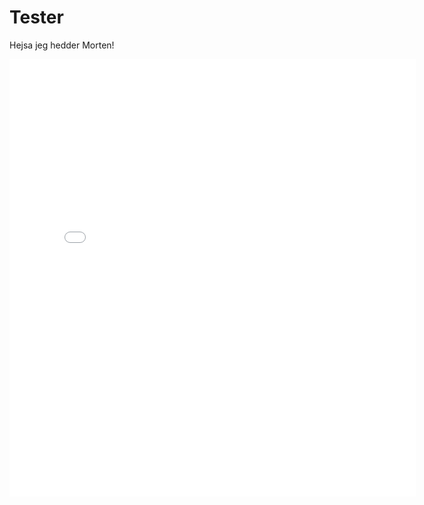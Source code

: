 # Tester

Hejsa jeg hedder Morten!

<iframe src="/images/TimeSlider.html" style="border:none;height:700px;width:650px;"/>
